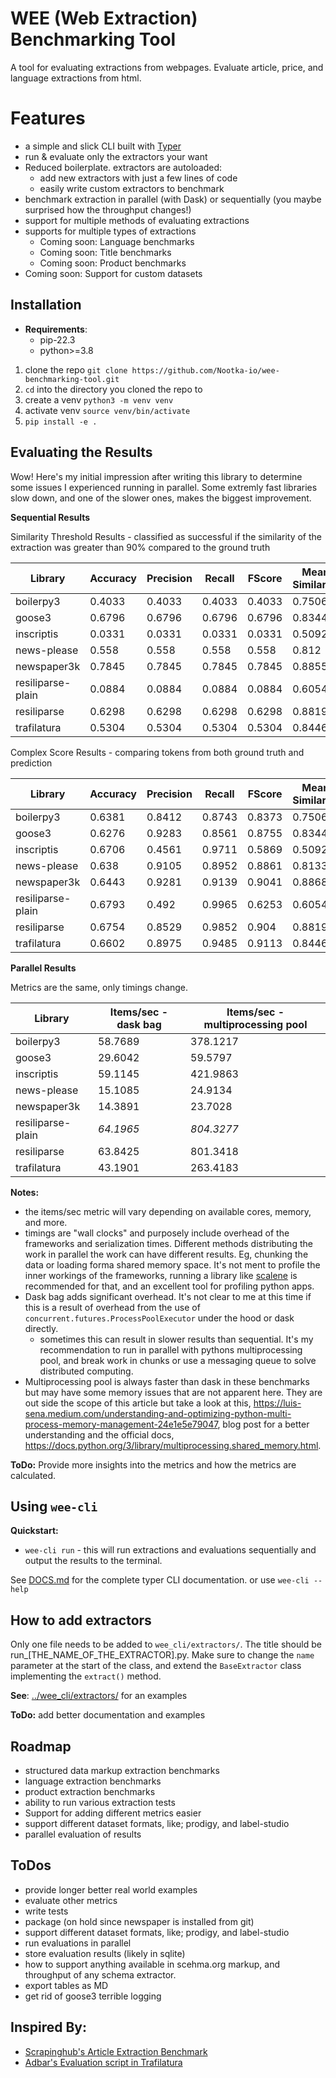 # WEE (Web Extraction) Benchmarking Tool
A tool for evaluating extractions from webpages. Evaluate article, price, and language extractions from html.

# Features
- a simple and slick CLI built with [Typer](https://typer.tiangolo.com/)
- run & evaluate only the extractors your want
- Reduced boilerplate. extractors are autoloaded:
  - add new extractors with just a few lines of code
  - easily write custom extractors to benchmark
- benchmark extraction in parallel (with Dask) or sequentially (you maybe surprised how the throughput changes!)
- support for multiple methods of evaluating extractions
- supports for multiple types of extractions
  - Coming soon: Language benchmarks
  - Coming soon: Title benchmarks
  - Coming soon: Product benchmarks
- Coming soon: Support for custom datasets

## Installation
- **Requirements**:
  - pip-22.3 
  - python>=3.8
1) clone the repo `git clone https://github.com/Nootka-io/wee-benchmarking-tool.git`
2) `cd` into the directory you cloned the repo to
3) create a venv `python3 -m venv venv`
4) activate venv `source venv/bin/activate`
5) `pip install -e .`

## Evaluating the Results
Wow! Here's my initial impression after writing this library to determine some issues I experienced running in parallel. Some extremly fast libraries slow down, and one of the slower ones, makes the biggest improvement. 

**Sequential Results**

Similarity Threshold Results - classified as successful if the similarity of the extraction was greater than 90% compared to 
the ground truth

| Library           | Accuracy | Precision | Recall | FScore | Mean Similarity | Items/sec |
|-------------------|----------|-----------|--------|--------|-----------------|-----------|
| boilerpy3         | 0.4033   | 0.4033    | 0.4033 | 0.4033 | 0.7506          | 57.5429   |
| goose3            | 0.6796   | 0.6796    | 0.6796 | 0.6796 | 0.8344          | 9.8552    |
| inscriptis        | 0.0331   | 0.0331    | 0.0331 | 0.0331 | 0.5092          | 74.6064   |
| news-please       | 0.558    | 0.558     | 0.558  | 0.558  | 0.812           | 4.8268    |
| newspaper3k       | 0.7845   | 0.7845    | 0.7845 | 0.7845 | 0.8855          | 7.6327    |
| resiliparse-plain | 0.0884   | 0.0884    | 0.0884 | 0.0884 | 0.6054          | 776.8351  |
| resiliparse       | 0.6298   | 0.6298    | 0.6298 | 0.6298 | 0.8819          | 505.9411  |
| trafilatura       | 0.5304   | 0.5304    | 0.5304 | 0.5304 | 0.8446          | 36.6354   |



Complex Score Results - comparing tokens from both ground truth and prediction

| Library           | Accuracy | Precision | Recall | FScore | Mean Similarity | Items/sec |
|-------------------|----------|-----------|--------|--------|-----------------|-----------|
| boilerpy3         | 0.6381   | 0.8412    | 0.8743 | 0.8373 | 0.7506          | 57.5429   |
| goose3            | 0.6276   | 0.9283    | 0.8561 | 0.8755 | 0.8344          | 9.8552    |
| inscriptis        | 0.6706   | 0.4561    | 0.9711 | 0.5869 | 0.5092          | 74.6064   |
| news-please       | 0.638    | 0.9105    | 0.8952 | 0.8861 | 0.8133          | 4.8268    |
| newspaper3k       | 0.6443   | 0.9281    | 0.9139 | 0.9041 | 0.8868          | 7.6327    |
| resiliparse-plain | 0.6793   | 0.492     | 0.9965 | 0.6253 | 0.6054          | 776.8351  |
| resiliparse       | 0.6754   | 0.8529    | 0.9852 | 0.904  | 0.8819          | 505.9411  |
| trafilatura       | 0.6602   | 0.8975    | 0.9485 | 0.9113 | 0.8446          | 36.6354   |

**Parallel Results**

Metrics are the same, only timings change.      


| Library           | Items/sec - dask bag | Items/sec - multiprocessing pool |
|-------------------|----------------------|----------------------------------|
| boilerpy3         | 58.7689              | 378.1217                         |
| goose3            | 29.6042              | 59.5797                          |
| inscriptis        | 59.1145              | 421.9863                         |
| news-please       | 15.1085              | 24.9134                          |
| newspaper3k       | 14.3891              | 23.7028                          |
| resiliparse-plain | *64.1965*            | *804.3277*                       |
| resiliparse       | 63.8425              | 801.3418                         |
| trafilatura       | 43.1901              | 263.4183                         |

**Notes:**
- the items/sec metric will vary depending on available cores, memory, and more.
- timings are "wall clocks" and purposely include overhead of the frameworks and serialization times. Different methods distributing the work in parallel the work can have different results. Eg, chunking the data or loading forma shared memory space. It's not ment to profile the inner workings of the frameworks, running a library like [scalene](https://github.com/plasma-umass/scalene) is recommended for that, and an excellent tool for profiling python apps.  
- Dask bag adds significant overhead. It's not clear to me at this time if this is a result of overhead from the use of `concurrent.futures.ProcessPoolExecutor` under the hood or dask directly.
  - sometimes this can result in slower results than sequential. It's my recommendation to run in parallel with pythons multiprocessing pool, and break work in chunks or use a messaging queue to solve distributed computing. 
- Multiprocessing pool is always faster than dask in these benchmarks but may have some memory issues that are not apparent here. They are out side the scope of this article but take a look at this, https://luis-sena.medium.com/understanding-and-optimizing-python-multi-process-memory-management-24e1e5e79047, blog post for a better understanding and the official docs, https://docs.python.org/3/library/multiprocessing.shared_memory.html.

**ToDo:** Provide more insights into the metrics and how the metrics are calculated. 


## Using `wee-cli`

**Quickstart:**
- `wee-cli run` - this will run extractions and evaluations sequentially and output the results to the terminal. 

See [DOCS.md](https://github.com/Nootka-io/wee-benchmarking-tool/blob/main/DOCS.md) for the complete typer CLI documentation. or use `wee-cli --help`

## How to add extractors
Only one file needs to be added to `wee_cli/extractors/`. The title should be run_[THE_NAME_OF_THE_EXTRACTOR].py. Make sure to change the `name` parameter at the start of the class, and extend the `BaseExtractor` class implementing the `extract()` method.

**See**: [../wee_cli/extractors/](https://github.com/Nootka-io/wee-benchmarking-tool/tree/master/wee_cli/extractors/) for an examples

**ToDo:** add better documentation and examples

## Roadmap
- structured data markup extraction benchmarks
- language extraction benchmarks
- product extraction benchmarks
- ability to run various extraction tests
- Support for adding different metrics easier
- support different dataset formats, like; prodigy, and label-studio
- parallel evaluation of results


## ToDos
- provide longer better real world examples 
- evaluate other metrics
- write tests
- package (on hold since newspaper is installed from git)
- support different dataset formats, like; prodigy, and label-studio
- run evaluations in parallel
- store evaluation results (likely in sqlite)
- how to support anything available in scehma.org markup, and throughput of any schema extractor. 
- export tables as MD
- get rid of goose3 terrible logging


## Inspired By:
- [Scrapinghub's Article Extraction Benchmark](https://github.com/scrapinghub/article-extraction-benchmark)
- [Adbar's Evaluation script in Trafilatura](https://github.com/adbar/trafilatura#evaluation-and-alternatives)
